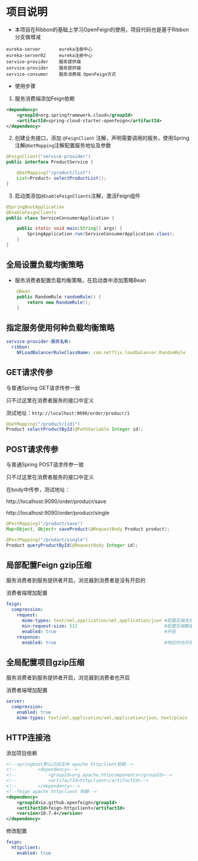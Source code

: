 # 项目说明 #
- 本项目在Ribbon的基础上学习OpenFeign的使用，项目代码也是基于Ribbon分支做增减

```
eureka-server       eureka注册中心
eureka-server02     eureka注册中心
service-provider    服务提供端
service-provider    服务提供端
service-consumer    服务消费端 OpenFeign方式
```
- 使用步骤
1. 服务消费端添加Feign依赖
```xml
<dependency>
    <groupId>org.springframework.cloud</groupId>
    <artifactId>spring-cloud-starter-openfeign</artifactId>
</dependency>
```
2. 创建业务接口，添加 `@FeignClient` 注解，声明需要调用的服务，使用Spring注解`@GetMapping`注解配置服务地址及参数
```java
@FeignClient("service-provider")
public interface ProductService {

	@GetMapping("/product/list")
	List<Product> selectProductList();
}
```
3. 启动类添加`@EnableFeignClients`注解，激活Feign组件
```java
@SpringBootApplication
@EnableFeignClients
public class ServiceConsumerApplication {

	public static void main(String[] args) {
		SpringApplication.run(ServiceConsumerApplication.class);
	}
}
```
## 全局设置负载均衡策略
- 服务消费者配置负载均衡策略，在启动类中添加策略Bean
```java
    @Bean
    public RandomRule randomRule() {
        return new RandomRule();
    }
```
## 指定服务使用何种负载均衡策略
```yml
service-provider-服务名称:
  ribbon:
    NFLoadBalancerRuleClassName: com.netflix.loadbalancer.RandomRule
```

## GET请求传参

与普通Spring GET请求传参一致

只不过这里在消费者服务的接口中定义

测试地址：`http://localhost:9090/order/producr/1`
```java
@GetMapping("/product/{id}")
Product selectProductById(@PathVariable Integer id);
```

## POST请求传参

与普通Spring POST请求传参一致

只不过这里在消费者服务的接口中定义

在body中传参，测试地址：

http://localhost:9090/order/producr/save

http://localhost:9090/order/producr/single
```java
@PostMapping("/product/save")
Map<Object, Object> saveProduct(@RequestBody Product product);

@PostMapping("/product/single")
Product queryProductById(@RequestBody Integer id);
```
## 局部配置Feign gzip压缩
服务消费者到服务提供者开启，浏览器到消费者是没有开启的

消费者端增加配置
```yml
feign:
  compression:
    request:
      mime-types: text/xml,application/xml,application/json #配置压缩支持的MIME类型
      min-request-size: 512                                 #配置压缩数据大小的最小阈值 默认2048
      enabled: true                                         #开启
    response:
      enabled: true                                         #响应时也开启
```
## 全局配置项目gzip压缩
服务消费者到服务提供者开启，浏览器到消费者也开启

消费者端增加配置
```yml
server:
  compression:
    enabled: true
    mime-types: text/xml,application/xml,application/json，text/plain                                    #响应时也开启
```
## HTTP连接池
添加项目依赖
```xml
<!--springboot默认已经支持 apache httpclient依赖-->
<!--		<dependency>-->
<!--			<groupId>org.apache.httpcomponents</groupId>-->
<!--			<artifactId>httpclient</artifactId>-->
<!--		</dependency>-->
<!--feign apache httpclient 依赖-->
<dependency>
    <groupId>io.github.openfeign</groupId>
    <artifactId>feign-httpclient</artifactId>
    <version>10.7.4</version>
</dependency>
```
修改配置
```yml
feign:
  httpclient:
    enabled: true
```